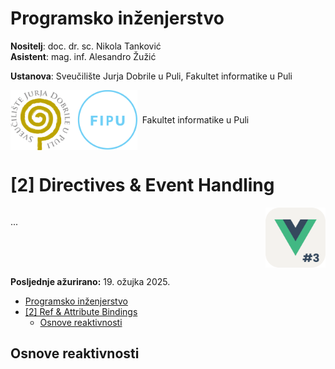 <div class="body">

# Programsko inženjerstvo

**Nositelj**: doc. dr. sc. Nikola Tanković  
**Asistent**: mag. inf. Alesandro Žužić

**Ustanova**: Sveučilište Jurja Dobrile u Puli, Fakultet informatike u Puli

<p style="float: clear; display: flex; gap: 8px; align-items: center;" class="font-brioni text-sm whitespace-nowrap">
    <img src="../Logo/fipu_logo.svg" style="height: 96px; box-shadow: none !important;" class="mr-4"></img>
    Fakultet informatike u Puli
</p>

# [2] Directives & Event Handling

<div style="display: flex; justify-content: space-between; text-align: justify; gap: 32px;">
    <p>
        ...
    </p>
    <img src="../Icons/Vue_3.svg" style="width: 96px; height: 96px; margin: 0px;"></img>
</div>

**Posljednje ažurirano:** 19. ožujka 2025.
<!-- TOC -->

- [Programsko inženjerstvo](#programsko-in%C5%BEenjerstvo)
- [[2] Ref & Attribute Bindings](#2-ref--attribute-bindings)
    - [Osnove reaktivnosti](#osnove-reaktivnosti)

<!-- /TOC -->
<div class="page"></div>

## Osnove reaktivnosti